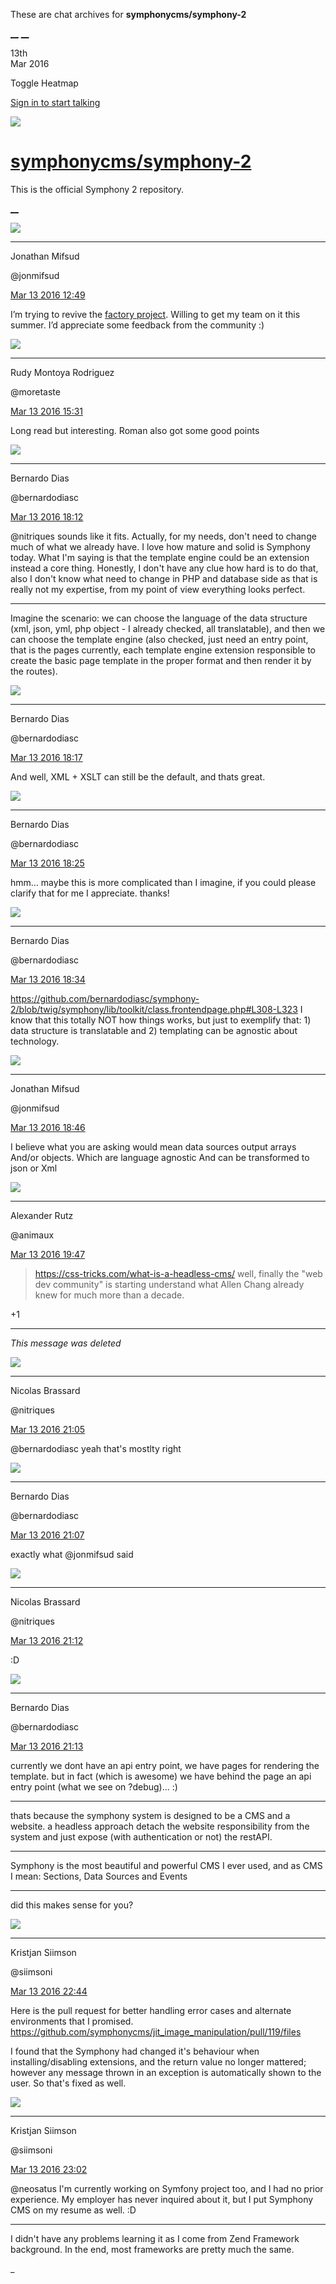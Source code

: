 These are chat archives for **symphonycms/symphony-2**

[__](/symphonycms/symphony-2/archives/2016/03/14)
[__](/symphonycms/symphony-2/archives/2016/03/12)

13th  
Mar 2016

Toggle Heatmap

[Sign in to start talking](/login?action=login&button=archive-login)

![](https://avatars-02.gitter.im/group/iv/3/57542c45c43b8c601977197e?s=48)

#  [symphonycms/symphony-2](/symphonycms/symphony-2)

This is the official Symphony 2 repository.

[ __ ](/orgs/symphonycms/rooms "More symphonycms rooms" )

![](https://avatars1.githubusercontent.com/u/859775?v=3&s=30)

__ __

Jonathan Mifsud

@jonmifsud

[Mar 13 2016
12:49](https://gitter.im/symphonycms/symphony-2?at=56e561e20055f8f35a82baf4 ""
)

I’m trying to revive the [factory
project](http://www.getsymphony.com/discuss/thread/111791/1/). Willing to get
my team on it this summer. I’d appreciate some feedback from the community :)

![](https://avatars2.githubusercontent.com/u/857982?v=3&s=30)

__ __

Rudy Montoya Rodriguez

@moretaste

[Mar 13 2016
15:31](https://gitter.im/symphonycms/symphony-2?at=56e587db0055f8f35a82bf8f ""
)

Long read but interesting. Roman also got some good points

![](https://avatars1.githubusercontent.com/u/131859?v=3&s=30)

__ __

Bernardo Dias

@bernardodiasc

[Mar 13 2016
18:12](https://gitter.im/symphonycms/symphony-2?at=56e5ad7089dd3cce10060eeb ""
)

@nitriques sounds like it fits. Actually, for my needs, don't need to change
much of what we already have. I love how mature and solid is Symphony today.
What I'm saying is that the template engine could be an extension instead a
core thing. Honestly, I don't have any clue how hard is to do that, also I
don't know what need to change in PHP and database side as that is really not
my expertise, from my point of view everything looks perfect.

__ __

Imagine the scenario: we can choose the language of the data structure (xml,
json, yml, php object - I already checked, all translatable), and then we can
choose the template engine (also checked, just need an entry point, that is
the pages currently, each template engine extension responsible to create the
basic page template in the proper format and then render it by the routes).

![](https://avatars1.githubusercontent.com/u/131859?v=3&s=30)

__ __

Bernardo Dias

@bernardodiasc

[Mar 13 2016
18:17](https://gitter.im/symphonycms/symphony-2?at=56e5aeab9f24605773d7c025 ""
)

And well, XML + XSLT can still be the default, and thats great.

![](https://avatars1.githubusercontent.com/u/131859?v=3&s=30)

__ __

Bernardo Dias

@bernardodiasc

[Mar 13 2016
18:25](https://gitter.im/symphonycms/symphony-2?at=56e5b07c3194fbd11096a64a ""
)

hmm... maybe this is more complicated than I imagine, if you could please
clarify that for me I appreciate. thanks!

![](https://avatars1.githubusercontent.com/u/131859?v=3&s=30)

__ __

Bernardo Dias

@bernardodiasc

[Mar 13 2016
18:34](https://gitter.im/symphonycms/symphony-2?at=56e5b2af6fde057c26865992 ""
)

<https://github.com/bernardodiasc/symphony-2/blob/twig/symphony/lib/toolkit/class.frontendpage.php#L308-L323>
I know that this totally NOT how things works, but just to exemplify that: 1)
data structure is translatable and 2) templating can be agnostic about
technology.

![](https://avatars1.githubusercontent.com/u/859775?v=3&s=30)

__ __

Jonathan Mifsud

@jonmifsud

[Mar 13 2016
18:46](https://gitter.im/symphonycms/symphony-2?at=56e5b58c9f24605773d7c176 ""
)

I believe what you are asking would mean data sources output arrays And/or
objects. Which are language agnostic And can be transformed to json or Xml

![](https://avatars2.githubusercontent.com/u/446874?v=3&s=30)

__ __

Alexander Rutz

@animaux

[Mar 13 2016
19:47](https://gitter.im/symphonycms/symphony-2?at=56e5c3c289dd3cce1006138e ""
)

> <https://css-tricks.com/what-is-a-headless-cms/> well, finally the "web dev
community" is starting understand what Allen Chang already knew for much more
than a decade.

+1

__ __

_This message was deleted_

![](https://avatars1.githubusercontent.com/u/771169?v=3&s=30)

__ __

Nicolas Brassard

@nitriques

[Mar 13 2016
21:05](https://gitter.im/symphonycms/symphony-2?at=56e5d6110055f8f35a82ce5f ""
)

@bernardodiasc yeah that's mostlty right

![](https://avatars1.githubusercontent.com/u/131859?v=3&s=30)

__ __

Bernardo Dias

@bernardodiasc

[Mar 13 2016
21:07](https://gitter.im/symphonycms/symphony-2?at=56e5d6999f24605773d7c866 ""
)

exactly what @jonmifsud said

![](https://avatars1.githubusercontent.com/u/771169?v=3&s=30)

__ __

Nicolas Brassard

@nitriques

[Mar 13 2016
21:12](https://gitter.im/symphonycms/symphony-2?at=56e5d7d111a3dbf55acb9b1f ""
)

:D

![](https://avatars1.githubusercontent.com/u/131859?v=3&s=30)

__ __

Bernardo Dias

@bernardodiasc

[Mar 13 2016
21:13](https://gitter.im/symphonycms/symphony-2?at=56e5d80c618c335373eb752c ""
)

currently we dont have an api entry point, we have pages for rendering the
template. but in fact (which is awesome) we have behind the page an api entry
point (what we see on ?debug)... :)

__ __

thats because the symphony system is designed to be a CMS and a website. a
headless approach detach the website responsibility from the system and just
expose (with authentication or not) the restAPI.

__ __

Symphony is the most beautiful and powerful CMS I ever used, and as CMS I
mean: Sections, Data Sources and Events

__ __

did this makes sense for you?

![](https://avatars2.githubusercontent.com/u/1738636?v=3&s=30)

__ __

Kristjan Siimson

@siimsoni

[Mar 13 2016
22:44](https://gitter.im/symphonycms/symphony-2?at=56e5ed456fde057c268665a2 ""
)

Here is the pull request for better handling error cases and alternate
environments that I promised.  
<https://github.com/symphonycms/jit_image_manipulation/pull/119/files>

I found that the Symphony had changed it's behaviour when installing/disabling
extensions, and the return value no longer mattered; however any message
thrown in an exception is automatically shown to the user. So that's fixed as
well.

![](https://avatars2.githubusercontent.com/u/1738636?v=3&s=30)

__ __

Kristjan Siimson

@siimsoni

[Mar 13 2016
23:02](https://gitter.im/symphonycms/symphony-2?at=56e5f1a23194fbd11096b2ea ""
)

@neosatus I'm currently working on Symfony project too, and I had no prior
experience. My employer has never inquired about it, but I put Symphony CMS on
my resume as well. :D

__ __

I didn't have any problems learning it as I come from Zend Framework
background. In the end, most frameworks are pretty much the same.

_

